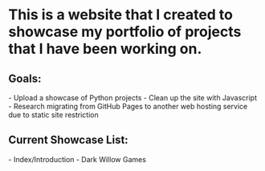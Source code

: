<h1> This is a website that I created to showcase my portfolio of projects that I have been working on. </h1>

<h2>Goals:</h2>  
- Upload a showcase of Python projects
- Clean up the site with Javascript
- Research migrating from GitHub Pages to another web hosting service due to static site restriction

<h2>Current Showcase List:</h2>
- Index/Introduction
- Dark Willow Games
